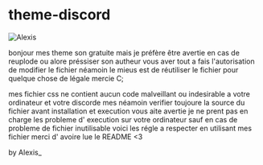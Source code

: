 # theme-discord
<img alt="Alexis" src="https://lh3.googleusercontent.com/K8HihWRuWkHHaVNJEobJWh8GbG3YUPqSiM2BzXFU6g9Q_RAeZyhi7aO7GR9FyUIwderSoPLymdZkuz2NTMYMVFfVyHKO6JK4q-N9boRk0VUxTj5P0FeAc9pNnK7RTUPPSC2QEpcemEXwrMAtFUkkYKv1yWR-0cbbGC-J7WgoQ2bg94z_pZ_BnY1tdGgLZ12zmEuSUA7MErc6u4q0H7OsvidaHsJz1b0L7BElJCqBchkd96B51_fSQ9xHteUHam8dZw7ESol3wUJ6dOpRdZ5wIpGC6l4aubMAewd_2c7yEz1uj5QJfdvjZDeQQa9IR9OpNBm-t2iVWPgJLHuMD4jGgW4T_NswgtZ4GpjDQWxDQMm-OBt4wKiQ6DuqN7Rw20QW1aWV9IY5NJ_tXbt-LKtjfLeNJPRULFuF51q0SFQn-7N0jsPkGkLcdZ6SaW_3sXi69nFqmQxEDBOEH_3J6J3GYHnYZ6Pe21RK_IykFtDmy13gYWAN_hC2KqqZY4o0W3-uAIXy1jPj2ZtsU_8imYs7ozU_jTFeARsoWwMDBlne7MFROrtoQs-ky1mHaFMSZXKWeyR_gviueqaEjt8IJA9xMdQdPKkfDXHHgT_Jvj3RGzYFtgnAF0NmKn2DRuBfaeFTyYXIbkrwEyI2FquP4Cv_glki4pfWFlPQ20hoXsRNtIzmr49KCFAsljDYm89-xEbpf-ghpzNa8q6D3XRd2yaOqLIL=s600-no?authuser=0">

bonjour mes theme son gratuite mais je préfère être avertie en cas de reuplode ou alore 
préssiser son autheur vous aver tout a fais l'autorisation de modifier le fichier 
néamoin le mieus est de réutiliser le fichier pour quelque chose de légale mercie C;

mes fichier css ne contient aucun code malveillant ou indesirable a votre ordinateur
et votre discorde mes néamoin verifier toujoure la source du fichier avant installation
et execution vous aite avertie je ne prent pas en charge les probleme d' execution
sur votre ordinateur sauf en cas de probleme de fichier inutilisable
voici les régle a respecter en utilisant mes fichier merci d' avoire lue le README <3

by Alexis_


